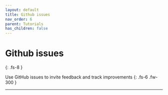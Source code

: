 ```yaml
---
layout: default
title: Github issues
nav_order: 6
parent: Tutorials
has_children: false
---
```



# Github issues
{: .fs-8 }

Use GitHub issues to invite feedback and track improvements
{: .fs-6 .fw-300 }

---
